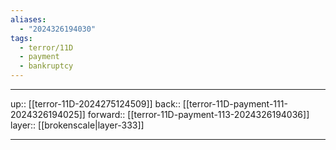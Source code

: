 ```yaml
---
aliases:
  - "2024326194030"
tags:
  - terror/11D
  - payment
  - bankruptcy
---
```




***

up:: [[terror-11D-2024275124509]]
back:: [[terror-11D-payment-111-2024326194025]]
forward:: [[terror-11D-payment-113-2024326194036]]
layer:: [[brokenscale|layer-333]]

***
